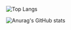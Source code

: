 
![Top Langs](https://github-readme-stats.vercel.app/api/top-langs/?username=X-Marosi&hide&layout=compact&theme=github_dark&hide_border=true&title_color=a2d2ff&icon_color=cdb4db&text_color=cdb4db)

![Anurag's GitHub stats](https://github-readme-stats.vercel.app/api?username=X-Marosi&show_icons=true&theme=github_dark&hide_border=true&title_color=a2d2ff&icon_color=cdb4db&text_color=ffcdb2&custom_title=GitHub Stats)

<!--
**X-Marosi/X-Marosi** is a ✨ _special_ ✨ repository because its `README.md` (this file) appears on your GitHub profile.
## Hi there 👋
Here are some ideas to get you started:

- 🔭 I’m currently working on ...
- 🌱 I’m currently learning ...
- 👯 I’m looking to collaborate on ...
- 🤔 I’m looking for help with ...
- 💬 Ask me about ...
- 📫 How to reach me: ...
- 😄 Pronouns: ...
- ⚡ Fun fact: ...
-->
